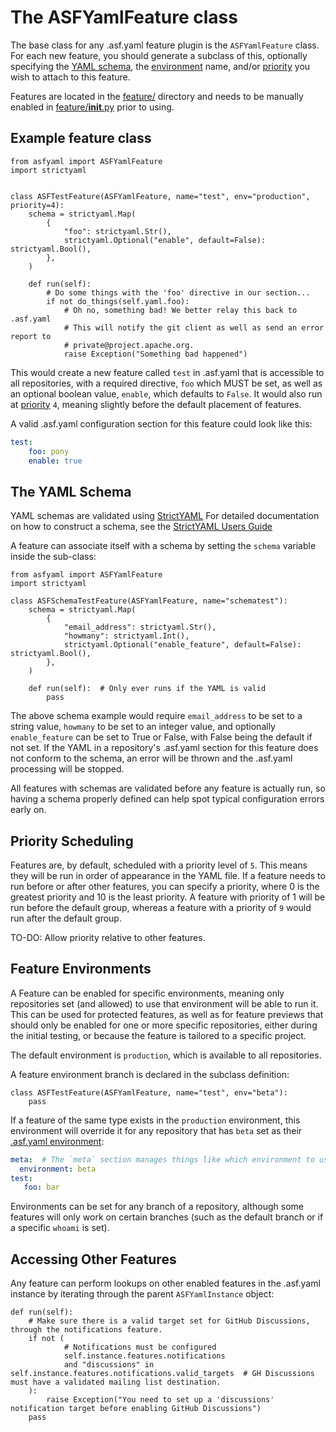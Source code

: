 # The ASFYamlFeature class

The base class for any .asf.yaml feature plugin is the `ASFYamlFeature` class.
For each new feature, you should generate a subclass of this, optionally specifying 
the [YAML schema](#the-yaml-schema), the [environment](#feature-environments) name, 
and/or [priority](#priority-scheduling) you wish to attach to this feature.

Features are located in the [feature/](../feature/) directory and needs to be manually 
enabled in [feature/__init__.py](../feature/__init__.py) prior to using.

## Example feature class
~~~python3
from asfyaml import ASFYamlFeature
import strictyaml


class ASFTestFeature(ASFYamlFeature, name="test", env="production", priority=4):
    schema = strictyaml.Map(
        {
            "foo": strictyaml.Str(),
            strictyaml.Optional("enable", default=False): strictyaml.Bool(),
        },
    )

    def run(self):
        # Do some things with the 'foo' directive in our section...
        if not do_things(self.yaml.foo):
            # Oh no, something bad! We better relay this back to .asf.yaml
            # This will notify the git client as well as send an error report to 
            # private@project.apache.org.
            raise Exception("Something bad happened")
~~~

This would create a new feature called `test` in .asf.yaml that is accessible to all repositories, 
with a required directive, `foo` which MUST be set, as well as an optional boolean value, `enable`, 
which defaults to `False`. It would also run at [priority](#priority-scheduling) `4`, meaning 
slightly before the default placement of features.

A valid .asf.yaml configuration section for this feature could look like this:

~~~yaml
test:
    foo: pony
    enable: true
~~~

## The YAML Schema

YAML schemas are validated using [StrictYAML](https://hitchdev.com/strictyaml/)
For detailed documentation on how to construct a schema, see the 
[StrictYAML Users Guide](https://hitchdev.com/strictyaml/using/)

A feature can associate itself with a schema by setting the `schema` variable inside the 
sub-class:

~~~python3
from asfyaml import ASFYamlFeature
import strictyaml

class ASFSchemaTestFeature(ASFYamlFeature, name="schematest"):
    schema = strictyaml.Map(
        {
            "email_address": strictyaml.Str(),
            "howmany": strictyaml.Int(),
            strictyaml.Optional("enable_feature", default=False): strictyaml.Bool(),
        },
    )

    def run(self):  # Only ever runs if the YAML is valid
        pass
~~~

The above schema example would require `email_address` to be set to a string value, 
`howmany` to be set to an integer value, and optionally `enable_feature` can be set 
to True or False, with False being the default if not set. If the YAML in a 
repository's .asf.yaml section for this feature does not conform to the schema, an 
error will be thrown and the .asf.yaml processing will be stopped.

All features with schemas are validated before any feature is actually run, so having a 
schema properly defined can help spot typical configuration errors early on.


## Priority Scheduling

Features are, by default, scheduled with a priority level of `5`. This means they will be run in 
order of appearance in the YAML file. If a feature needs to run before or after other features, 
you can specify a priority, where 0 is the greatest priority and 10 is the least priority.
A feature with priority of 1 will be run before the default group, whereas a feature with a 
priority of `9` would run after the default group.

TO-DO: Allow priority relative to other features.

## Feature Environments

A Feature can be enabled for specific environments, meaning only repositories set (and allowed) 
to use that environment will be able to run it. This can be used for protected features, as 
well as for feature previews that should only be enabled for one or more specific repositories, 
either during the initial testing, or because the feature is tailored to a specific project.

The default environment is `production`, which is available to all repositories.

A feature environment branch is declared in the subclass definition:
~~~python3
class ASFTestFeature(ASFYamlFeature, name="test", env="beta"):
    pass
~~~

If a feature of the same type exists in the `production` environment, this environment will 
override it for any repository that has `beta` set as their [.asf.yaml environment](testing.md):

~~~yaml
meta:  # The `meta` section manages things like which environment to use for .asf.yaml
  environment: beta
test:
   foo: bar
~~~

Environments can be set for any branch of a repository, although some features will only work on 
certain branches (such as the default branch or if a specific `whoami` is set).

## Accessing Other Features
Any feature can perform lookups on other enabled features in the .asf.yaml instance by 
iterating through the parent `ASFYamlInstance` object:

~~~python3
def run(self):
    # Make sure there is a valid target set for GitHub Discussions, through the notifications feature.
    if not (
            # Notifications must be configured
            self.instance.features.notifications
            and "discussions" in self.instance.features.notifications.valid_targets  # GH Discussions must have a validated mailing list destination.
    ):
        raise Exception("You need to set up a 'discussions' notification target before enabling GitHub Discussions")
    pass
~~~
